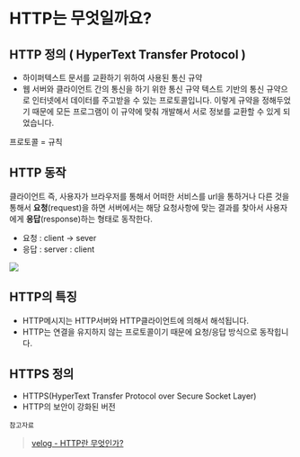 # HTTP는 무엇일까요?

## HTTP 정의 ( HyperText Transfer Protocol )
- 하이퍼텍스트 문서를 교환하기 위하여 사용된 통신 규약
- 웹 서버와 클라이언트 간의 통신을 하기 위한 통신 규약
텍스트 기반의 통신 규약으로 인터넷에서 데이터를 주고받을 수 있는 프로토콜입니다. 이렇게 규약을 정해두었기 때문에 모든 프로그램이 이 규약에 맞춰 개발해서 서로 정보를 교환할 수 있게 되었습니다.  

프로토콜 = 규칙

## HTTP 동작
클라이언트 즉, 사용자가 브라우저를 통해서 어떠한 서비스를 url을 통하거나 다른 것을 통해서 **요청**(request)을 하면 서버에서는 해당 요청사항에 맞는 결과를 찾아서 사용자에게 **응답**(response)하는 형태로 동작한다.
- 요청 : client -> sever
- 응답 : server : client

![](https://img1.daumcdn.net/thumb/R1280x0/?scode=mtistory2&fname=https%3A%2F%2Fblog.kakaocdn.net%2Fdn%2FIU3pd%2Fbtqx7kUyY9R%2FmU3l9wkcuIwwqqyjjmhYwK%2Fimg.png)


## HTTP의 특징
- HTTP메시지는 HTTP서버와 HTTP클라이언트에 의해서 해석됩니다.
- HTTP는 연결을 유지하지 않는 프로토콜이기 때문에 요청/응답 방식으로 동작힙니다.


## HTTPS 정의
- HTTPS(HyperText Transfer Protocol over Secure Socket Layer)
- HTTP의 보안이 강화된 버전

`참고자료`
> [velog - HTTP란 무엇인가?](https://velog.io/@surim014/HTTP%EB%9E%80-%EB%AC%B4%EC%97%87%EC%9D%B8%EA%B0%80)  